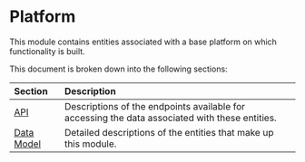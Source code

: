 # Platform

This module contains entities associated with a base platform on which functionality is built.


This document is broken down into the following sections:

|Section|Description|
|:---|:---|
|[API](API/README.md)| Descriptions of the endpoints available for accessing the data associated with these entities.|
|[Data Model](DataModel/README.md) | Detailed descriptions of the entities that make up this module.|

